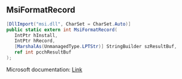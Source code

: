 ## MsiFormatRecord

```csharp
[DllImport("msi.dll", CharSet = CharSet.Auto)]
public static extern int MsiFormatRecord(
   IntPtr hInstall,
   IntPtr hRecord,
   [MarshalAs(UnmanagedType.LPTStr)] StringBuilder szResultBuf,
   ref int pcchResultBuf
);
```

Microsoft documentation: [Link](https://learn.microsoft.com/en-us/windows/win32/api/msiquery/nf-msiquery-msiformatrecorda)
